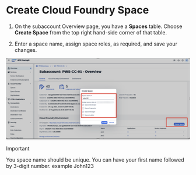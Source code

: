 # Create Cloud Foundry Space

1. On the subaccount Overview page, you have a **Spaces** table. Choose **Create Space** from the top right hand-side corner of that table.

2. Enter a space name, assign space roles, as required, and save your changes.

<div align="center">
	<img src="Images/space.png" width="800" />
</div>

> [!IMPORTANT]  
> You space name should be unique. You can have your first name followed by 3-digit number. example John123

